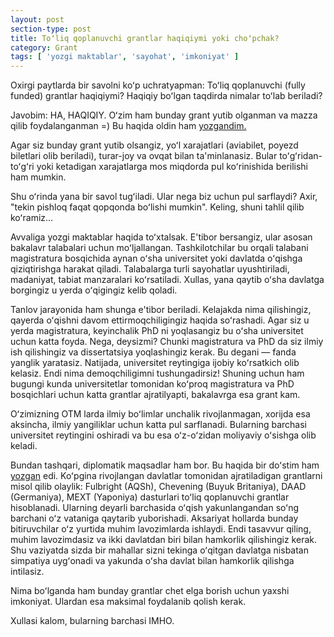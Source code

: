 ```yaml
---
layout: post
section-type: post
title: Toʻliq qoplanuvchi grantlar haqiqiymi yoki choʻpchak?
category: Grant
tags: [ 'yozgi maktablar', 'sayohat', 'imkoniyat' ]
---
```


Oxirgi paytlarda bir savolni koʻp uchratyapman: Toʻliq qoplanuvchi (fully funded) grantlar haqiqiymi? Haqiqiy boʻlgan taqdirda nimalar toʻlab beriladi?

Javobim: HA, HAQIQIY. Oʻzim ham bunday grant yutib olganman va mazza qilib foydalanganman =) Bu haqida oldin ham <a href="/travel/2019/08/26/gks-va-koreya-taassurotlari.html">yozgandim.</a>

Agar siz bunday grant yutib olsangiz, yoʻl xarajatlari (aviabilet, poyezd biletlari olib beriladi), turar-joy va ovqat bilan ta'minlanasiz. Bular toʻgʻridan-toʻgʻri yoki ketadigan xarajatlarga mos miqdorda pul koʻrinishida berilishi ham mumkin.

Shu oʻrinda yana bir savol tugʻiladi. Ular nega biz uchun pul sarflaydi? Axir, "tekin pishloq faqat qopqonda boʻlishi mumkin". Keling, shuni tahlil qilib koʻramiz...

Avvaliga yozgi maktablar haqida toʻxtalsak. E'tibor bersangiz, ular asosan bakalavr talabalari uchun moʻljallangan. Tashkilotchilar bu orqali talabani magistratura bosqichida aynan oʻsha universitet yoki davlatda oʻqishga qiziqtirishga harakat qiladi. Talabalarga turli sayohatlar uyushtiriladi, madaniyat, tabiat manzaralari koʻrsatiladi. Xullas, yana qaytib oʻsha davlatga borgingiz u yerda oʻqigingiz kelib qoladi. 

Tanlov jarayonida ham shunga e'tibor beriladi. Kelajakda nima qilishingiz, qayerda oʻqishni davom ettirmoqchiligingiz haqida soʻrashadi. Agar siz u yerda magistratura, keyinchalik PhD ni yoqlasangiz bu oʻsha universitet uchun katta foyda. Nega, deysizmi? Chunki magistratura va PhD da siz ilmiy ish qilishingiz va dissertatsiya yoqlashingiz kerak. Bu degani — fanda yanglik yaratasiz. Natijada, universitet reytingiga ijobiy koʻrsatkich olib kelasiz. Endi nima demoqchiligimni tushungadirsiz! Shuning uchun ham bugungi kunda universitetlar tomonidan koʻproq magistratura va PhD bosqichlari uchun katta grantlar ajratilyapti, bakalavrga esa grant kam.

Oʻzimizning OTM larda ilmiy boʻlimlar unchalik rivojlanmagan, xorijda esa aksincha, ilmiy yangiliklar uchun katta pul sarflanadi. Bularning barchasi universitet reytingini oshiradi va bu esa oʻz-oʻzidan moliyaviy oʻsishga olib keladi.

Bundan tashqari, diplomatik maqsadlar ham bor. Bu haqida bir doʻstim ham <a href="https://t.me/musayev_blogi/78">yozgan</a> edi. Koʻpgina rivojlangan davlatlar tomonidan ajratiladigan grantlarni misol qilib olaylik: Fulbright (AQSh), Chevening (Buyuk Britaniya), DAAD (Germaniya), MEXT (Yaponiya) dasturlari toʻliq qoplanuvchi grantlar hisoblanadi. Ularning deyarli barchasida oʻqish yakunlangandan soʻng barchani oʻz vataniga qaytarib yuborishadi. Aksariyat hollarda bunday bitiruvchilar oʻz yurtida muhim lavozimlarda ishlaydi. Endi tasavvur qiling, muhim lavozimdasiz va ikki davlatdan biri bilan hamkorlik qilishingiz kerak. Shu vaziyatda sizda bir mahallar sizni tekinga oʻqitgan davlatga nisbatan simpatiya uygʻonadi va yakunda oʻsha davlat bilan hamkorlik qilishga intilasiz. 

Nima boʻlganda ham bunday grantlar chet elga borish uchun yaxshi imkoniyat. Ulardan esa maksimal foydalanib qolish kerak.

Xullasi kalom, bularning barchasi IMHO.